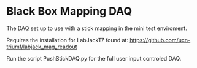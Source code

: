 # Black Box Mapping DAQ

The DAQ set up to use with a stick mapping in the mini test enviroment.

Requires the installation for LabJackT7 found at: https://github.com/ucn-triumf/labjack_mag_readout

Run the script PushStickDAQ.py for the full user input controled DAQ.

